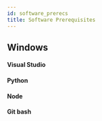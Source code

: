 ```yaml
---
id: software_prerecs
title: Software Prerequisites
---
```


## Windows

#### Visual Studio

#### Python

#### Node 

#### Git bash
